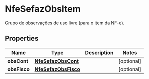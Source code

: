 

# NfeSefazObsItem

Grupo de observações de uso livre (para o item da NF-e).

## Properties

| Name | Type | Description | Notes |
|------------ | ------------- | ------------- | -------------|
|**obsCont** | [**NfeSefazObsCont**](NfeSefazObsCont.md) |  |  [optional] |
|**obsFisco** | [**NfeSefazObsFisco**](NfeSefazObsFisco.md) |  |  [optional] |




